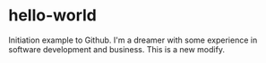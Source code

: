 # hello-world
Initiation example to Github.
I'm a dreamer with some experience in software development and business.
This is a new modify.
